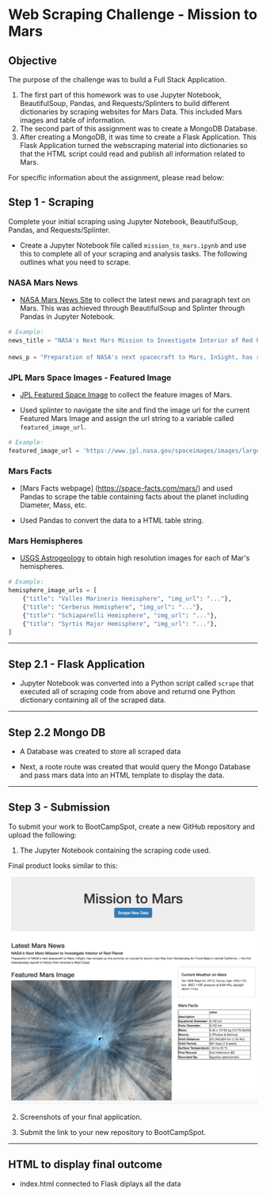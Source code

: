 # Web Scraping Challenge - Mission to Mars
## Objective

The purpose of the challenge was to build a Full Stack Application. 
1. The first part of this homework was to use Jupyter Notebook, BeautifulSoup, Pandas, and Requests/Splinters to build different dictionaries by scraping websites for Mars Data. This included Mars images and table of information.
2. The second part of this assignment was to create a MongoDB Database.
3. After creating a MongoDB, it was time to create a Flask Application. This Flask Application turned the webscraping material into dictionaries so that the HTML script could read and publish all information related to Mars.

For specific information about the assignment, please read below:


## Step 1 - Scraping

Complete your initial scraping using Jupyter Notebook, BeautifulSoup, Pandas, and Requests/Splinter.

* Create a Jupyter Notebook file called `mission_to_mars.ipynb` and use this to complete all of your scraping and analysis tasks. The following outlines what you need to scrape.

### NASA Mars News

* [NASA Mars News Site](https://mars.nasa.gov/news/) to collect the latest news and paragraph text on Mars. This was achieved through BeautifulSoup and Splinter through Pandas in Jupyter Notebook.

```python
# Example:
news_title = "NASA's Next Mars Mission to Investigate Interior of Red Planet"

news_p = "Preparation of NASA's next spacecraft to Mars, InSight, has ramped up this summer, on course for launch next May from Vandenberg Air Force Base in central California -- the first interplanetary launch in history from America's West Coast."
```

### JPL Mars Space Images - Featured Image

* [JPL Featured Space Image](https://www.jpl.nasa.gov/spaceimages/?search=&category=Mars) to collect the feature images of Mars.

* Used splinter to navigate the site and find the image url for the current Featured Mars Image and assign the url string to a variable called `featured_image_url`.

```python
# Example:
featured_image_url = 'https://www.jpl.nasa.gov/spaceimages/images/largesize/PIA16225_hires.jpg'
```

### Mars Facts

* [Mars Facts webpage] (https://space-facts.com/mars/) and used Pandas to scrape the table containing facts about the planet including Diameter, Mass, etc.

* Used Pandas to convert the data to a HTML table string.

### Mars Hemispheres

* [USGS Astrogeology](https://astrogeology.usgs.gov/search/results?q=hemisphere+enhanced&k1=target&v1=Mars) to obtain high resolution images for each of Mar's hemispheres.

```python
# Example:
hemisphere_image_urls = [
    {"title": "Valles Marineris Hemisphere", "img_url": "..."},
    {"title": "Cerberus Hemisphere", "img_url": "..."},
    {"title": "Schiaparelli Hemisphere", "img_url": "..."},
    {"title": "Syrtis Major Hemisphere", "img_url": "..."},
]
```

- - -

## Step 2.1 - Flask Application

* Jupyter Notebook was converted into a Python script called `scrape` that executed all of scraping code from above and returnd one Python dictionary containing all of the scraped data.

- - -

## Step 2.2 Mongo DB

* A Database was created to store all scraped data

* Next, a roote route was created that would query the Mongo Database and pass mars data into an HTML template to display the data.

- - -

## Step 3 - Submission

To submit your work to BootCampSpot, create a new GitHub repository and upload the following:

1. The Jupyter Notebook containing the scraping code used.

Final product looks similar to this:

![final pt. 1](https://github.com/mansimajithia/web-scraping-challenge/blob/master/Images/final_app_part1.png)

2. Screenshots of your final application.

3. Submit the link to your new repository to BootCampSpot.

- - -

## HTML to display final outcome

* index.html connected to Flask diplays all the data 

